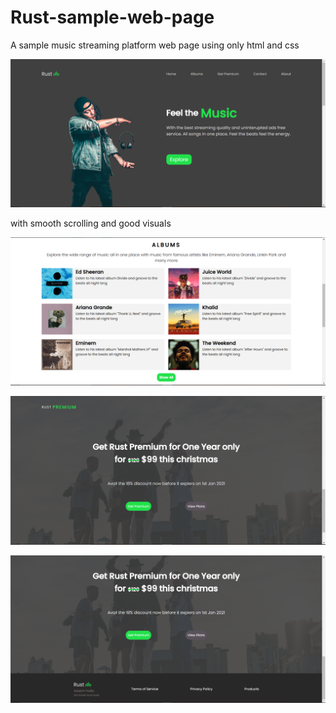 # Rust-sample-web-page
A sample music streaming platform web page using only html and css

![](images/screenshots/1.PNG)

with smooth scrolling and good visuals

![](images/screenshots/2.PNG)

![](images/screenshots/3.PNG)

![](images/screenshots/4.PNG)
